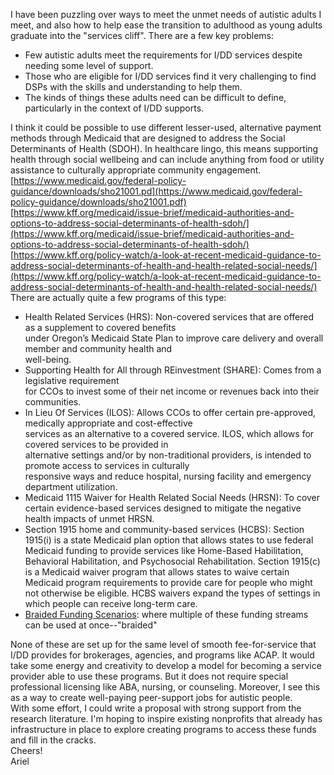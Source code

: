 I have been puzzling over ways to meet the unmet needs of autistic adults I meet, and also how to help ease the transition to adulthood as young adults graduate into the "services cliff". There are a few key problems:

* Few autistic adults meet the requirements for I/DD services despite needing some level of support.  
* Those who are eligible for I/DD services find it very challenging to find DSPs with the skills and understanding to help them.  
* The kinds of things these adults need can be difficult to define, particularly in the context of I/DD supports.

I think it could be possible to use different lesser-used, alternative payment methods through Medicaid that are designed to address the Social Determinants of Health (SDOH). In healthcare lingo, this means supporting health through social wellbeing and can include anything from food or utility assistance to culturally appropriate community engagement.  
[https://www.medicaid.gov/federal-policy-guidance/downloads/sho21001.pd](https://www.medicaid.gov/federal-policy-guidance/downloads/sho21001.pdf)  
[https://www.kff.org/medicaid/issue-brief/medicaid-authorities-and-options-to-address-social-determinants-of-health-sdoh/](https://www.kff.org/medicaid/issue-brief/medicaid-authorities-and-options-to-address-social-determinants-of-health-sdoh/)  
[https://www.kff.org/policy-watch/a-look-at-recent-medicaid-guidance-to-address-social-determinants-of-health-and-health-related-social-needs/](https://www.kff.org/policy-watch/a-look-at-recent-medicaid-guidance-to-address-social-determinants-of-health-and-health-related-social-needs/)  
There are actually quite a few programs of this type:

* Health Related Services (HRS): Non-covered services that are offered as a supplement to covered benefits  
  under Oregon’s Medicaid State Plan to improve care delivery and overall member and community health and  
  well-being.  
* Supporting Health for All through REinvestment (SHARE): Comes from a legislative requirement  
  for CCOs to invest some of their net income or revenues back into their communities.  
* In Lieu Of Services (ILOS): Allows CCOs to offer certain pre-approved, medically appropriate and cost-effective  
  services as an alternative to a covered service. ILOS, which allows for covered services to be provided in  
  alternative settings and/or by non-traditional providers, is intended to promote access to services in culturally  
  responsive ways and reduce hospital, nursing facility and emergency department utilization.  
* Medicaid 1115 Waiver for Health Related Social Needs (HRSN): To cover certain evidence-based services designed to mitigate the negative health impacts of unmet HRSN.  
* Section 1915 home and community-based services (HCBS): Section 1915(i) is a state Medicaid plan option that allows states to use federal Medicaid funding to provide services like Home-Based Habilitation, Behavioral Habilitation, and Psychosocial Rehabilitation. Section 1915(c) is a Medicaid waiver program that allows states to waive certain Medicaid program requirements to provide care for people who might not otherwise be eligible. HCBS waivers expand the types of settings in which people can receive long-term care.  
* [Braided Funding Scenarios](https://www.oregon.gov/oha/HPA/dsi-tc/Documents/Braided-Funding-Scenarios.pdf): where multiple of these funding streams can be used at once--"braided"  

None of these are set up for the same level of smooth fee-for-service that I/DD provides for brokerages, agencies, and programs like ACAP. It would take some energy and creativity to develop a model for becoming a service provider able to use these programs. But it does not require special professional licensing like ABA, nursing, or counseling. Moreover, I see this as a way to create well-paying peer-support jobs for autistic people.  
With some effort, I could write a proposal with strong support from the research literature. I'm hoping to inspire existing nonprofits that already has infrastructure in place to explore creating programs to access these funds and fill in the cracks.  
Cheers\!  
Ariel
